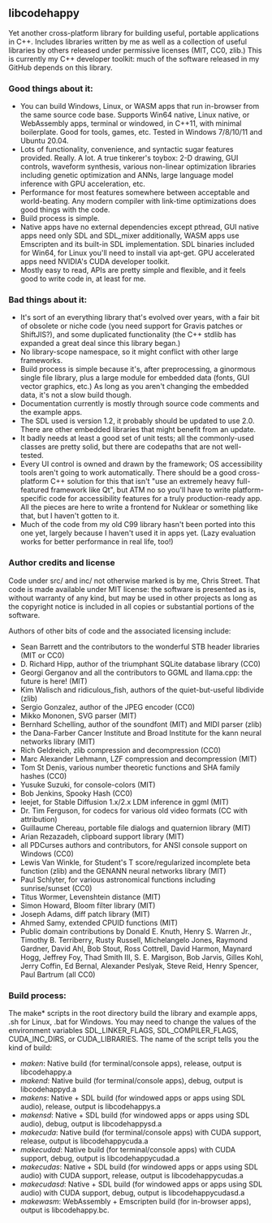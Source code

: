 ## libcodehappy

Yet another cross-platform library for building useful, portable applications in C++. Includes libraries written by me as well as a collection of
useful libraries by others released under permissive licenses (MIT, CC0, zlib.) This is currently my C++ developer toolkit: much of 
the software released in my GitHub depends on this library.

### Good things about it:

- You can build Windows, Linux, or WASM apps that run in-browser from the same source code base. Supports Win64 native, Linux native, or WebAssembly apps, terminal or windowed, in C++11, with minimal boilerplate. Good for tools, games, etc. Tested in Windows 7/8/10/11 and Ubuntu 20.04.
- Lots of functionality, convenience, and syntactic sugar features provided. Really. A lot. A true tinkerer's toybox: 2-D drawing, GUI controls, waveform synthesis, various non-linear optimization libraries including genetic optimization and ANNs, large language model inference with GPU acceleration, etc.
- Performance for most features somewhere between acceptable and world-beating. Any modern compiler with link-time optimizations does good things with the code.
- Build process is simple.
- Native apps have no external dependencies except pthread, GUI native apps need only SDL and SDL_mixer additionally, WASM apps use Emscripten and its built-in SDL implementation. SDL binaries included for Win64, for Linux you'll need to install via apt-get. GPU accelerated apps need NVIDIA's CUDA developer toolkit.
- Mostly easy to read, APIs are pretty simple and flexible, and it feels good to write code in, at least for me.

### Bad things about it:

- It's sort of an everything library that's evolved over years, with a fair bit of obsolete or niche code (you need support for Gravis patches or ShiftJIS?), and some duplicated functionality (the C++ stdlib has expanded a great deal since this library began.)
- No library-scope namespace, so it might conflict with other large frameworks.
- Build process is simple because it's, after preprocessing, a ginormous single file library, plus a large module for embedded data (fonts, GUI vector graphics, etc.) As long as you aren't changing the embedded data, it's not a slow build though.
- Documentation currently is mostly through source code comments and the example apps.
- The SDL used is version 1.2, it probably should be updated to use 2.0. There are other embedded libraries that might benefit from an update.
- It badly needs at least a good set of unit tests; all the commonly-used classes are pretty solid, but there are codepaths that are not well-tested.
- Every UI control is owned and drawn by the framework; OS accessibility tools aren't going to work automatically. There should be a good cross-platform C++ solution for this that isn't "use an extremely heavy full-featured framework like Qt", but ATM no so you'll have to write platform-specific code for accessibility features for a truly production-ready app. All the pieces are here to write a frontend for Nuklear or something like that, but I haven't gotten to it.
- Much of the code from my old C99 library hasn't been ported into this one yet, largely because I haven't used it in apps yet. (Lazy evaluation works for better performance in real life, too!) 

### Author credits and license

Code under src/ and inc/ not otherwise marked is by me, Chris Street. That code is made available under MIT license: the software is presented as is, without warranty of any kind, but may be used in other projects as long as the copyright notice is included in all copies or substantial portions of the software.

Authors of other bits of code and the associated licensing include:

- Sean Barrett and the contributors to the wonderful STB header libraries (MIT or CC0)
- D. Richard Hipp, author of the triumphant SQLite database library (CC0)
- Georgi Gerganov and all the contributors to GGML and llama.cpp: the future is here! (MIT)
- Kim Walisch and ridiculous_fish, authors of the quiet-but-useful libdivide (zlib)
- Sergio Gonzalez, author of the JPEG encoder (CC0)
- Mikko Mononen, SVG parser (MIT)
- Bernhard Schelling, author of the soundfont (MIT) and MIDI parser (zlib)
- the Dana-Farber Cancer Institute and Broad Institute for the kann neural networks library (MIT)
- Rich Geldreich, zlib compression and decompression (CC0)
- Marc Alexander Lehmann, LZF compression and decompression (MIT)
- Tom St Denis, various number theoretic functions and SHA family hashes (CC0)
- Yusuke Suzuki, for console-colors (MIT)
- Bob Jenkins, Spooky Hash (CC0)
- leejet, for Stable Diffusion 1.x/2.x LDM inference in ggml (MIT)
- Dr. Tim Ferguson, for codecs for various old video formats (CC with attribution)
- Guillaume Chereau, portable file dialogs and quaternion library (MIT)
- Arian Rezazadeh, clipboard support library (MIT)
- all PDCurses authors and contributors, for ANSI console support on Windows (CC0)
- Lewis Van Winkle, for Student's T score/regularized incomplete beta function (zlib) and the GENANN neural networks library (MIT)
- Paul Schlyter, for various astronomical functions including sunrise/sunset (CC0)
- Titus Wormer, Levenshtein distance (MIT)
- Simon Howard, Bloom filter library (MIT)
- Joseph Adams, diff patch library (MIT)
- Ahmed Samy, extended CPUID functions (MIT)
- Public domain contributions by Donald E. Knuth, Henry S. Warren Jr., Timothy B. Terriberry, Rusty Russell, Michelangelo Jones, Raymond Gardner, David Ahl, Bob Stout, Ross Cottrell, David Harmon, Maynard Hogg, Jeffrey Foy, Thad Smith III, S. E. Margison, Bob Jarvis, Gilles Kohl, Jerry Coffin, Ed Bernal, Alexander Peslyak, Steve Reid, Henry Spencer, Paul Bartrum (all CC0)

### Build process:

The make* scripts in the root directory build the library and example apps, .sh for Linux, .bat for Windows. You may need to change the values of the environment variables SDL_LINKER_FLAGS, SDL_COMPILER_FLAGS, CUDA_INC_DIRS, or CUDA_LIBRARIES. The name of the script tells you the kind of build:

- *maken*: Native build (for terminal/console apps), release, output is libcodehappy.a
- *makend*: Native build (for terminal/console apps), debug, output is libcodehappyd.a
- *makens*: Native + SDL build (for windowed apps or apps using SDL audio), release, output is libcodehappys.a
- *makensd*: Native + SDL build (for windowed apps or apps using SDL audio), debug, output is libcodehappysd.a
- *makecuda*: Native build (for terminal/console apps) with CUDA support, release, output is libcodehappycuda.a
- *makecudad*: Native build (for terminal/console apps) with CUDA support, debug, output is libcodehappycudad.a
- *makecudas*: Native + SDL build (for windowed apps or apps using SDL audio) with CUDA support, release, output is libcodehappycudas.a
- *makecudasd*: Native + SDL build (for windowed apps or apps using SDL audio) with CUDA support, debug, output is libcodehappycudasd.a
- *makewasm*: WebAssembly + Emscripten build (for in-browser apps), output is libcodehappy.bc.

